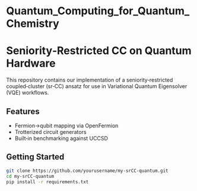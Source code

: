 # Quantum_Computing_for_Quantum_Chemistry
# Seniority‐Restricted CC on Quantum Hardware

This repository contains our implementation of a seniority‐restricted coupled‑cluster (sr‑CC) ansatz 
for use in Variational Quantum Eigensolver (VQE) workflows.  

## Features
- Fermion→qubit mapping via OpenFermion  
- Trotterized circuit generators  
- Built‑in benchmarking against UCCSD  

## Getting Started
```bash
git clone https://github.com/yourusername/my-srCC-quantum.git
cd my-srCC-quantum
pip install -r requirements.txt